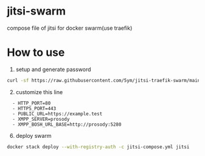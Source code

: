 # jitsi-swarm

compose file of jitsi for docker swarm(use traefik)
# How to use

1. setup and generate password
```sh
curl -sf https://raw.githubusercontent.com/5ym/jitsi-traefik-swarm/main/init.sh | sh -s
```
2. customize this line
```env
  - HTTP_PORT=80
  - HTTPS_PORT=443
  - PUBLIC_URL=https://example.test
  - XMPP_SERVER=prosody
  - XMPP_BOSH_URL_BASE=http://prosody:5280
```
6. deploy swarm
```sh
docker stack deploy --with-registry-auth -c jitsi-compose.yml jitsi
```
